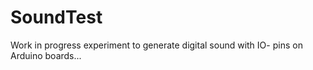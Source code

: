# SoundTest

Work in progress experiment to generate digital sound with IO- pins on Arduino boards...
